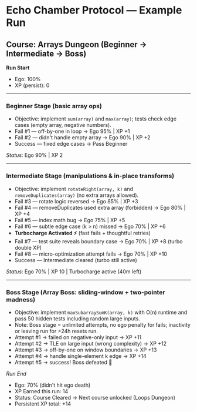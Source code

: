 # Echo Chamber Protocol — Example Run
## Course: Arrays Dungeon (Beginner → Intermediate → Boss)

**Run Start**
- Ego: 100%  
- XP (persist): 0

---

### Beginner Stage (basic array ops)
- Objective: implement `sum(array)` and `max(array)`; tests check edge cases (empty array, negative numbers).
- Fail #1 — off-by-one in loop → Ego 95% | XP +1  
- Fail #2 — didn't handle empty array → Ego 90% | XP +2  
- Success — fixed edge cases → Pass Beginner

_Status_: Ego 90% | XP 2

---

### Intermediate Stage (manipulations & in-place transforms)
- Objective: implement `rotateRight(array, k)` and `removeDuplicates(array)` (no extra arrays allowed).
- Fail #3 — rotate logic reversed → Ego 85% | XP +3  
- Fail #4 — removeDuplicates used extra array (forbidden) → Ego 80% | XP +4  
- Fail #5 — index math bug → Ego 75% | XP +5  
- Fail #6 — subtle edge case (k > n) missed → Ego 70% | XP +6  
- **Turbocharge Activated ⚡** (fast fails + thoughtful retries)  
- Fail #7 — test suite reveals boundary case → Ego 70% | XP +8 (turbo double XP)  
- Fail #8 — micro-optimization attempt fails → Ego 70% | XP +10  
- Success — Intermediate cleared (turbo still active)

_Status_: Ego 70% | XP 10 | Turbocharge active (40m left)

---

### Boss Stage (Array Boss: sliding-window + two-pointer madness)
- Objective: implement `maxSubarraySumK(array, k)` with O(n) runtime and pass 50 hidden tests including random large inputs.
- Note: Boss stage = unlimited attempts, no ego penalty for fails; inactivity or leaving run for >24h resets run.
- Attempt #1 → failed on negative-only input → XP +11  
- Attempt #2 → TLE on large input (wrong complexity) → XP +12  
- Attempt #3 → off-by-one on window boundaries → XP +13  
- Attempt #4 → handle single-element k edge → XP +14  
- Attempt #5 → success! Boss defeated 🎉

_Run End_  
- Ego: 70% (didn't hit ego death)  
- XP Earned this run: 14  
- Status: Course Cleared → Next course unlocked (Loops Dungeon)  
- Persistent XP total: +14

